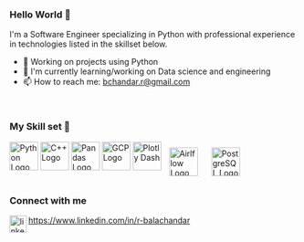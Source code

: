 <!-- 
**rbalachandar/rbalachandar** is a ✨ _special_ ✨ repository because its `README.md` (this file) appears on your GitHub profile.

Here are some ideas to get you started:

- 🔭 I’m currently working on ...
- 🌱 I’m currently learning ...
- 👯 I’m looking to collaborate on ...
- 🤔 I’m looking for help with ...
- 💬 Ask me about ...
- 📫 How to reach me: ...
- 😄 Pronouns: ...
- ⚡ Fun fact: ...
-->

### Hello World 👋
I'm a Software Engineer specializing in Python with professional experience in technologies listed in the skillset below.
- 🔭 Working on projects using Python
- 🌱 I'm currently learning/working on Data science and engineering
- 📫 How to reach me: bchandar.r@gmail.com
<br>
 
### My Skill set 🧰 
<div id="content">
    <img style=”margin: 10px” src="https://cdn.worldvectorlogo.com/logos/python-5.svg" alt="Python Logo" align="top" height="50"/>
    <img style=”margin: 10px” src="https://cdn.worldvectorlogo.com/logos/c.svg" alt="C++ Logo" align="top" height="50"/>
    <img style=”margin: 10px” src="https://pandas.pydata.org/static/img/pandas.svg" alt="Pandas Logo" align="top" height="50"/>
    <img style=”margin: 10px” src="https://cdn.worldvectorlogo.com/logos/google-cloud-3.svg" alt="GCP Logo" align="top" height="50"/>
    <img style=”margin: 10px” src="https://plotly-marketing-website.cdn.prismic.io/plotly-marketing-website/948b6663-9429-4bd6-a4cc-cb33231d4532_logo-plotly.svg" alt="Plotly Dash" align="top" height="50"/>
    <img style="margin: 10px" src="https://airflow.apache.org/images/feature-image.png" alt="Airlflow Logo" align="top" height="50"/>
    <img style="margin: 10px" src="https://cdn.worldvectorlogo.com/logos/postgresql.svg" alt="PostgreSQL Logo" align="top" height="50"/>
</div>


### Connect with me
<img align="left" alt="linked-in" src="https://cdn.worldvectorlogo.com/logos/linkedin-icon.svg" width="30" height="30" /> https://www.linkedin.com/in/r-balachandar
<br>
<br>

